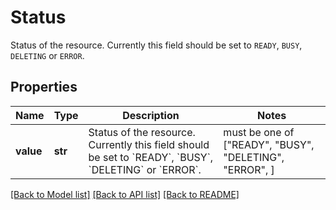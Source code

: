 # Status

Status of the resource. Currently this field should be set to `READY`, `BUSY`, `DELETING` or `ERROR`.

## Properties
Name | Type | Description | Notes
------------ | ------------- | ------------- | -------------
**value** | **str** | Status of the resource. Currently this field should be set to &#x60;READY&#x60;, &#x60;BUSY&#x60;, &#x60;DELETING&#x60; or &#x60;ERROR&#x60;. |  must be one of ["READY", "BUSY", "DELETING", "ERROR", ]

[[Back to Model list]](../README.md#documentation-for-models) [[Back to API list]](../README.md#documentation-for-api-endpoints) [[Back to README]](../README.md)


